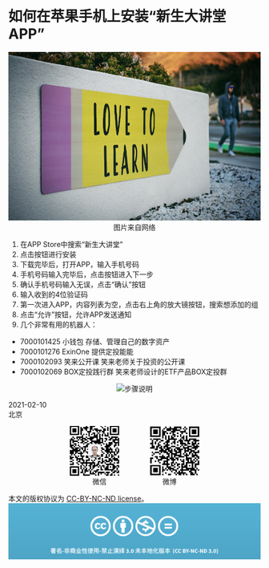 # 如何在苹果手机上安装“新生大讲堂APP”

<div align=center>

![刘心泉说](https://github.com/unetman/works/blob/master/resources/2021/20210210001.jpg?raw=true)  
图片来自网络

<div align=left>

1. 在APP Store中搜索“新生大讲堂”
2. 点击按钮进行安装
3. 下载完毕后，打开APP，输入手机号码
4. 手机号码输入完毕后，点击按钮进入下一步
5. 确认手机号码输入无误，点击“确认”按钮
6. 输入收到的4位验证码
7. 第一次进入APP，内容列表为空，点击右上角的放大镜按钮，搜索想添加的组
8. 点击“允许”按钮，允许APP发送通知
9. 几个非常有用的机器人：
 - 7000101425  小钱包  存储、管理自己的数字资产
 - 7000101276  ExinOne  提供定投能能
  - 7000102093  笑来公开课  笑来老师关于投资的公开课
 - 7000102069  BOX定投践行群  笑来老师设计的ETF产品BOX定投群

<div align=center>

![步骤说明](https://github.com/unetman/works/blob/master/resources/2021/20210210002.jpg?raw=true)  

<div align=left>

2021-02-10  
北京

<div align=center>

<img src="https://github.com/unetman/works/blob/master/resources/wechat.jpg?raw=true" width = "100" height = "100" div align=center />　　　　
<img src="https://github.com/unetman/works/blob/master/resources/weibo.jpg?raw=true" width = "100" height = "100" div align=center />  
微信　　　　　　　　微博

<div align=left>

本文的版权协议为 [CC-BY-NC-ND license](https://creativecommons.org/licenses/by-nc-nd/3.0/deed.zh)。
![copyright](https://github.com/unetman/works/blob/master/resources/CC-BY-NC-ND.png?raw=true)